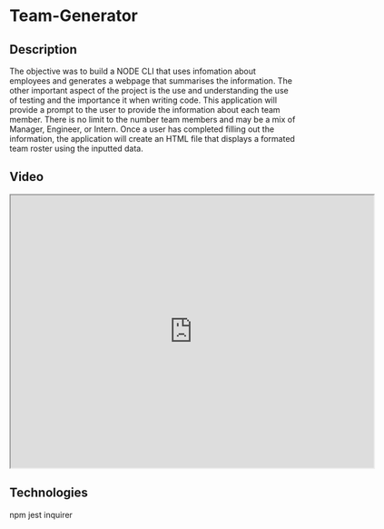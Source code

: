 # Team-Generator

## Description
The objective was to build a NODE CLI that uses infomation about employees and generates a webpage that summarises the information.  The other important aspect of the project is the use and understanding the use of testing and the importance it when writing code.
This application will provide a prompt to the user to provide the information about each team member. There is no limit to the number team members and may be a mix of Manager, Engineer, or Intern. Once a user has completed filling out the information, the application will create an HTML file that displays a formated team roster using the inputted data.

## Video
<iframe src="https://drive.google.com/file/d/1y1eyRC07v3Obw-9153PXFE0NtZriOfVE/view" width="640" height="480"></iframe>

## Technologies
npm
jest
inquirer

